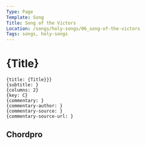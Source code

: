 ```yaml
---
Type: Page
Template: Song
Title: Song of the Victors
Location: /songs/holy-songs/06_song-of-the-victors
Tags: songs, holy-songs
---
```


# {Title}

```chordpro
{title: {Title}}}
{subtitle: }
{columns: 2}
{key: C}
{commentary: }
{commentary-author: }
{commentary-source: }
{commentary-source-url: }
```

## Chordpro
